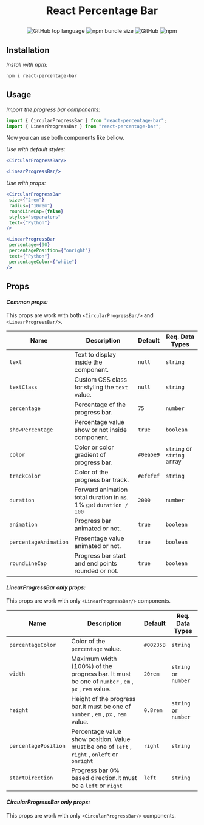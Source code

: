 # <p align = "center">React Percentage Bar</p>
<div align = "center">
<img alt="GitHub top language" src="https://img.shields.io/github/languages/top/kavindu-mane/react-percentage-bar">
<img alt="npm bundle size" src="https://img.shields.io/bundlephobia/min/react-percentage-bar">
<img alt="GitHub" src="https://img.shields.io/github/license/kavindu-mane/react-percentage-bar?color=success">
<img alt="npm" src="https://img.shields.io/npm/v/react-percentage-bar?label=npm%20version">
</div>

## Installation
_Install with npm:_

```bash
npm i react-percentage-bar
```
    
## Usage
 _Import the progress bar components:_

```javascript
import { CircularProgressBar } from "react-percentage-bar";
import { LinearProgressBar } from "react-percentage-bar";
```
Now you can use both components like bellow.

 _Use with default styles:_
 
 ```jsx
<CircularProgressBar/>
 ```
  ```jsx
<LinearProgressBar/>
 ```
 
  _Use with props:_
 
 ```jsx
<CircularProgressBar
  size={"2rem"}
  radius={"10rem"}
  roundLineCap={false}
  styles="separators"
  text={"Python"}
/>
```

 ```jsx
<LinearProgressBar
  percentage={90}
  percentagePosition={"onright"}
  text={"Python"}
  percentageColor={"white"}
/>
```

## Props
#### _Common props:_

This props are work with both `<CircularProgressBar/>` and `<LinearProgressBar/>`.

| Name                  | Description                                                        | Default   | Req. Data Types            |
|-----------------------|--------------------------------------------------------------------|-----------|----------------------------|
| `text`                | Text to display inside the component.                              | `null`    | `string`                   |
| `textClass`           | Custom CSS class for styling the `text` value.                     | `null`    | `string`                   | 
| `percentage`          | Percentage of the progress bar.                                    | `75`      | `number`                   |
| `showPercentage`      | Percentage value show or not inside component.                     | `true`    | `boolean`                  |
| `color`               | Color or color gradient of progress bar.                           | `#0ea5e9` | `string` or `string array` |
| `trackColor`          | Color of the progress bar track.                                   | `#efefef` | `string`                   |
| `duration`            | Forward animation total duration in `ms`. 1% get `duration / 100`  | `2000`    | `number`                   |
| `animation`           | Progress bar animated or not.                                      | `true`    | `boolean`                  |
| `percentageAnimation` | Presentage value animated or not.                                  | `true`    | `boolean`                  |
| `roundLineCap`        | Progress bar start and end points rounded or not.                  | `true`    | `boolean`                  |

#### _LinearProgressBar only props:_

This props are work with only `<LinearProgressBar/>` components.


| Name                  | Description                                                                                           | Default   | Req. Data Types         |
|-----------------------|-------------------------------------------------------------------------------------------------------|-----------|-------------------------|
| `percentageColor`     | Color of the `percentage` value.                                                                      | `#00235B` | `string`                |
| `width`               | Maximum width (100%) of the progress bar. It must be one of `number` , `em` , `px` , `rem` value.     | `20rem`   | `string` or `number`    | 
| `height`              | Height of the progress bar.It must be one of `number` , `em` , `px` , `rem` value.                    | `0.8rem`  | `string` or `number`    |
| `percentagePosition`  | Percentage value show position. Value must be one of `left` , `right` , `onleft` or `onright`         | `right`   | `string`                |
| `startDirection`      | Progress bar 0% based direction.It must be a `left` or `right`                                        | `left`    | `string`                |

#### _CircularProgressBar only props:_

This props are work with only `<CircularProgressBar/>` components.
